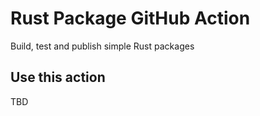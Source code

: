 # Rust Package GitHub Action

Build, test and publish simple Rust packages

## Use this action

TBD

